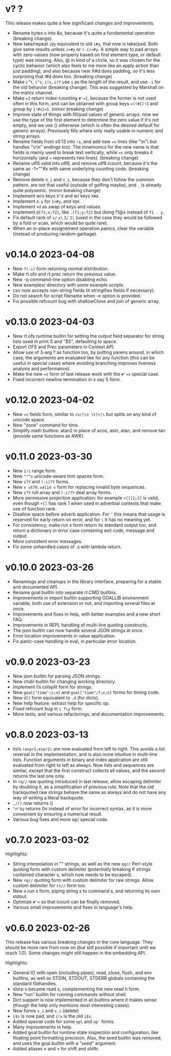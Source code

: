 # v? ?

This release makes quite a few significant changes and improvements.

+ Rename bytes s into &s, because it's quite a fundamental operation (breaking
  change).
+ New take/repeat `i@y` equivalent to old `i#y`, that now is take/pad. Both give
  same results unless `i>#y` or `(-i)>#y`. A simple way to pad arrays with
  zero-values (now properly based on first element type, or default type) was
  missing.  Also, @ in kind of a circle, so it was chosen for the cyclic
  behavior (which also feels to me more like an apply action than just
  padding), and also because new X#d does padding, so it's less surprising that
  i#d does too. (breaking change)
+ Make `i^Y`, `i^s`, `i!s`, `i!Y` use `i` as the length of the result, and use
  `-i` for the old behavior (breaking change). This was suggested by Marshall
  on the matrix channel.
+ Make `=I` return index-counting `#'=I`, because the former is not used often
  in this form, and can be obtained with group keys `=(!#I)!I` and group by
  `{!#x}=I`. (minor breaking change)
+ Improve state of things with fill/pad values of generic arrays: now we use
  the type of the first element to determine the zero value if it's not empty,
  and we use () otherwise (which is often the desired default for generic
  arrays). Previously fills where only really usable in numeric and string
  arrays.
+ Rename fields from v0.13 into `!s`, and add new `=s` lines (like "\n"\ but
  handles "\r\n" endings too). The mnemonics for the new name is that fields
  is mainly used to break text vertically, while `=s` only breaks it
  horizontally (and `=` represents two lines).  (breaking change)
+ Rename utf8.valid into utf8, and remove utf8.rcount, because it's the same as
  -1+""#x with same underlying counting code. (breaking change)
+ Remove delete `X_i` and `s_i`, because they don't follow the common pattern,
  are not that useful (outside of golfing maybe), and `_` is already quite
  polysemic. (minor breaking change)
+ Implement w/o keys `X^d` and w/ keys `X#d`.
+ Implement `d.y` for `1<#y`, and `X@d`.
+ Implement `+d` as swap of keys and values.
+ Implement `@[f1;x;f2]`, like `.[f1;y;f2]` but doing f1@x instead of `f1 . y`.
+ Fix default rank of `s/` `s\` `I/` `I\` (used in the case they would be
  followed by a fold or scan, which would be quite rare).
+ When an in-place assignement operation panics, clear the variable (instead of
  producing random garbage).

# v0.14.0 2023-04-08

+ New `?(-i)` form returning normal distribution.
+ Make rt.ofs and rt.prec return the previous value.
+ New -q command-line option disabling echo.
+ New examples/ directory with some example scripts.
+ csv now accepts non-string fields (it stringifies fields if necessary).
+ Do not search for script filename when -e option is provided.
+ Fix possible refcount bug with shallowClone and join of generic array.

# v0.13.0 2023-04-03

+ New rt.ofs runtime builtin for setting the output field separator for string
  lists used in print S and "$S", defaulting to space.
+ Export OFS and Prec parameters in Context API.
+ Allow use of 3-arg ? as function too, by putting parens around, in which
  case, the arguments are evaluated like for any function (this can be useful
  in special cases where avoiding branching improves liveness analysis and
  performance).
+ Make the new `=s` form of last release work with the `#'=x` special case.
+ Fixed incorrect newline termination in x say S form.

# v0.12.0 2023-04-02

+ New `=s` fields form, similar to `rx/[\n \t]+/\` but splits on any kind of unicode
  space.
+ New "zone" command for time.
+ Simplify math builtins: atan2 in place of acos, asin, atan, and remove tan
  (provide same functions as AWK).

# v0.11.0 2023-03-30

+ New `i!i` range form.
+ New `""^s` unicode-aware trim spaces form.
+ New `i?Y` and `(-i)?Y` forms.
+ New `x utf8.valid s` form for replacing invalid byte sequences.
+ New `i?Y` roll array and `(-i)?Y` deal array forms.
+ More permissive projection application: for example `+[][2;3]` is valid, even
  though `+[]` has rank 1 when used in adverbial contexts that make use of
  function rank.
+ Disallow space before adverb application. For `'` this means that usage is
  reserved for early return on error, and for `\` it has no meaning yet.
+ For consistency, make run s form return its standard output too, and return
  a dictionary in error case containing exit code, message and output.
+ More consistent error messages.
+ Fix some unhandled cases of .s with lambda return.

# v0.10.0 2023-03-26

+ Renamings and cleanups in the library interface, preparing for a stable
  and documented API.
+ Rename goal builtin into separate rt.CMD builtins.
+ Improvements in import builtin supporting GOALLIB environment variable,
  both use of extension or not, and importing several files at once.
+ Improvements and fixes in help, with better examples and a new short FAQ.
+ Improvements in REPL handling of multi-line quoting constructs.
+ The json builtin can now handle several JSON strings at once.
+ Error location improvements in value application.
+ Fix panic-case handling in eval, in particular error location.

# v0.9.0 2023-03-23

+ New json builtin for parsing JSON strings.
+ New chdir builtin for changing working directory.
+ Implement i!s colsplit form for strings.
+ New `goal["time";s;n]` and `goal["time";f;x;n]` forms for timing code.
+ New `d[]` form equivalent to `.d` (for dicts).
+ New help feature: extract help for specific op.
+ Fixed refcount bug in `i f\y` form.
+ More tests, and various refactorings, and documentation improvements.

# v0.8.0 2023-03-13

+ lists `(expr1;expr2)` are now evaluated from left to right. This avoids a list
  reversal in the implementation, and is also more intuitive in multi-line
  lists. Function arguments in binary and index application are still evaluated
  from right to left as always.  Now lists and sequences are similar, except
  that the first construct collects all values, and the second returns the last
  one only.
+ In `rq//` raw quoting introduced in last release, allow escaping delimiter by
  doubling it, as a simplification of previous rule. Note that the old
  backquoted raw strings behave the same as always and do not have any way of
  writing a literal backquote.
+ `,/()` now returns ()
+ `"n"$y` returns 0n instead of error for incorrect syntax, as it is more
  convenient by ensuring a numerical result.
+ Various bug fixes and more op/ special code.

# v0.7.0 2023-03-02

Highlights:

+ String interpolation in "" strings, as well as the new `qq//` Perl-style
  quoting form with custom delimiter (potentially breaking if strings contained
  character `$`, which now needs to be escaped).
+ New `rq//` quoting form with custom delimiter for raw strings. Allow custom
  delimiter for `rx//` form too.
+ New x run s form, piping string x to command s, and returning its own stdout.
+ Optimize `#'=` so that icount can be finally removed.
+ Various small improvements and fixes in language's help.

# v0.6.0 2023-02-26

This release has various breaking changes in the core language.  They should be
more rare from now on (but still possible if important until we reach 1.0).
Some changes might still happen in the embedding API.

Highlights:

* General IO with open (including pipes), read, close, flush, and env builtins,
  as well as STDIN, STDOUT, STDERR globals containing the standard filehandles.
* slurp s became read s, complementing the new read h form.
* New “run” builtin for running commands without shell.
* Dict support is now implemented in all builtins where it makes sense (though
  the help only mentions most interesting cases).
* New forms `x_i` and `s_i` (delete)
* `i$s` is now pad, and `i!x` is the old `i$s`.
* Added special code for some `op\` and `op'` forms.
* Many improvements in help.
* Added goal builtin for runtime state inspection and configuration, like
  floating point formatting precision. Also, the seed builtin was removed, and
  uses the goal builtin with a "seed" argument.
* Added aliases « and » for shift and shiftr.
